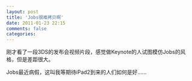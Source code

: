 ```yaml
---
layout: post
title: 'Jobs很难拷贝啊'
date: 2011-01-23 22:15
comments: false
categories: 
---
```

    

刚才看了一段3DS的发布会视频片段，感觉做Keynote的人试图模仿Jobs的风格，但是差距很大。

Jobs最近病假，这叫我等期待iPad2到来的人们如何是好……

